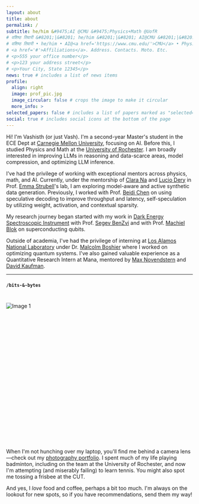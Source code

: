 ```yaml
---
layout: about
title: about
permalink: / 
subtitle: he/him &#9475;AI @CMU &#9475;Physics+Math @UofR
# वशिष्ठ तिवारी &#8201;|&#8201; he/him &#8201;|&#8201; AI@CMU &#8201;|&#8201; Physics+Math @UofR
# वशिष्ठ तिवारी • he/him • AI@<a href='https://www.cmu.edu/'>CMU</a> • Physics+Math @<a href='https://www.rochester.edu/'>UofR</a>
# <a href='#'>Affiliations</a>. Address. Contacts. Moto. Etc.
# <p>555 your office number</p>
# <p>123 your address street</p>
# <p>Your City, State 12345</p>
news: true # includes a list of news items
profile:
  align: right
  image: prof_pic.jpg
  image_circular: false # crops the image to make it circular
  more_info: >
selected_papers: false # includes a list of papers marked as "selected={true}"
social: true # includes social icons at the bottom of the page
---
```


Hi! I'm Vashisth (or just Vash). I'm a second-year Master's student in the ECE Dept at <a href='https://www.cmu.edu/'>Carnegie Mellon University</a>, focusing on AI. Before this, I studied Physics and Math at the <a href='https://www.rochester.edu/'>University of Rochester</a>. I am broadly interested in improving LLMs in reasoning and data-scarce areas, model compression, and optimizing LLM inference.

I’ve had the privilege of working with exceptional mentors across physics, math, and AI. Currently, under the mentorship of [Clara Na](https://clarasna.com/) and [Lucio Dery](https://ldery.github.io/#) in Prof. [Emma Strubell](https://strubell.github.io/)'s lab, I am exploring model-aware and active synthetic data generation. Previously, I worked with Prof. [Beidi Chen](https://www.andrew.cmu.edu/user/beidic/) on using speculative decoding to improve throughput and latency, self-speculation by utilizing weight, activation, and contextual sparsity. 

My research journey began started with my work in [Dark Energy Spectroscopic Instrument](https://www.desi.lbl.gov) with Prof. [Segev BenZvi](https://www.pas.rochester.edu/~sybenzvi/) and with Prof. [Machiel Blok](https://labsites.rochester.edu/bloklab/team/) on superconducting qubits.
 <!-- where I worked on ML algorithms to identify supernovae in the Dark Energy Spectroscopic Instrument. I also worked with Prof. [Machiel Blok](https://labsites.rochester.edu/bloklab/team/) on quantifying noise in super conducting qubits. -->

Outside of academia, I've had the privilege of interning at [Los Alamos National Laboratory](https://about.lanl.gov/) under Dr. [Malcolm Boshier](https://www.matterwaveoptics.eu/FOMO2024/malcolm-boshier/) where I worked on optimizing quantum systems. I've also gained valuable experience as a Quantitative Research Intern at Mana, mentored by [Max Novendstern](https://www.linkedin.com/in/maxnovendstern/) and [David Kaufman](https://www.linkedin.com/in/davidwkaufman/).

----

#### `/bits-&-bytes`
<div class="bits-and-bytes">
  <div class="row">
    <div class="col-md-6">
      <div class="slider">
        <img src="assets/img/DSCF4311.jpg" alt="Image 1" class="slide active">
        <img src="assets/img/DSCF8875-4.jpg" alt="Image 2" class="slide">
        <img src="assets/img/DSCF0897.jpg" alt="Image 4" class="slide">
        <img src="assets/img/DSCF5992.jpg" alt="Image 3" class="slide">
        <img src="assets/img/DSCF5200.jpg" alt="Image 3" class="slide">
         <img src="assets/img/DSCF3806-2.jpg" alt="Image 3" class="slide">
        <img src="assets/img/DSCF0402-2.jpg" alt="Image 3" class="slide">
          <img src="assets/img/DSCF4386.jpg" alt="Image 3" class="slide">
      </div>
    </div>
    <div class="col-md-6">
        <p>
          When I'm not hunching over my laptop, you'll find me behind a camera lens—check out my <a href="https://vashisthtiwari.myportfolio.com/">photography portfolio</a>.
          I spent much of my life playing badminton, including on the team at the University of Rochester, and now I'm attempting (and miserably failing) to learn tennis. You might also spot me tossing a frisbee at the CUT.
        </p>
        <p>
          And yes, I <em>love</em> food and coffee, perhaps a bit too much. I'm always on the lookout for new spots, so if you have recommendations, send them my way!
        </p>
    </div>
  </div>
</div>

<style>
.bits-and-bytes {
  margin-top: 40px;
  margin-bottom: 40px;
}

.slider {
  position: relative;
  width: 100%;
  height: 0;
  padding-bottom: 75%; /* Adjust this value to match your image aspect ratio */
  overflow: hidden;
}

.slide {
  position: absolute;
  top: 0;
  left: 0;
  width: 100%;
  height: 100%;
  opacity: 0;
  transition: opacity 0.05s ease-in-out;
  object-fit: cover;
}

.slide.active {
  opacity: 1;
}

.content-text h2 {
  margin-bottom: 20px;
}

.content-text p {
  margin-bottom: 15px;
}

.portfolio-link {
  color: inherit;
  text-decoration: underline;
}

.portfolio-link:hover {
  color: #0056b3;
}
</style>

<script>
document.addEventListener('DOMContentLoaded', function() {
  const slides = document.querySelectorAll('.slide');
  let currentSlide = 0;
  let slideInterval;

  function showSlide(index) {
    slides[currentSlide].classList.remove('active');
    slides[index].classList.add('active');
    currentSlide = index;
  }

  function nextSlide() {
    let next = (currentSlide + 1) % slides.length;
    showSlide(next);
  }

  function prevSlide() {
    let prev = (currentSlide - 1 + slides.length) % slides.length;
    showSlide(prev);
  }

  function startSlideshow() {
    slideInterval = setInterval(nextSlide, 5000); // Change slide every 5 seconds
  }

  function stopSlideshow() {
    clearInterval(slideInterval);
  }

  // Keyboard navigation
  document.addEventListener('keydown', function(e) {
    if (e.key === 'ArrowRight') {
      stopSlideshow();
      nextSlide();
      startSlideshow();
    } else if (e.key === 'ArrowLeft') {
      stopSlideshow();
      prevSlide();
      startSlideshow();
    }
  });

  // Start the slideshow
  startSlideshow();

  // Optional: Pause slideshow on hover
  const sliderElement = document.querySelector('.slider');
  sliderElement.addEventListener('mouseenter', stopSlideshow);
  sliderElement.addEventListener('mouseleave', startSlideshow);
});
</script>